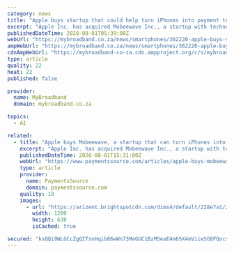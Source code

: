 ```yaml
---
category: news
title: "Apple buys startup that could help turn iPhones into payment terminals"
excerpt: "Apple Inc. has acquired Mobeewave Inc., a startup with technology that could transform iPhones into mobile payment terminals, according to people familiar with the matter."
publishedDateTime: 2020-08-01T05:39:00Z
webUrl: "https://mybroadband.co.za/news/smartphones/362220-apple-buys-startup-that-could-help-turn-iphones-into-payment-terminals.html"
ampWebUrl: "https://mybroadband.co.za/news/smartphones/362220-apple-buys-startup-that-could-help-turn-iphones-into-payment-terminals.html/amp"
cdnAmpWebUrl: "https://mybroadband-co-za.cdn.ampproject.org/c/s/mybroadband.co.za/news/smartphones/362220-apple-buys-startup-that-could-help-turn-iphones-into-payment-terminals.html/amp"
type: article
quality: 22
heat: 22
published: false

provider:
  name: MyBroadband
  domain: mybroadband.co.za

topics:
  - AI

related:
  - title: "Apple buys Mobeewave, a startup that can turn iPhones into payment terminals"
    excerpt: "Apple Inc. has acquired Mobeewave Inc., a startup with technology that could transform iPhones into mobile payment terminals, according to people familiar with the matter."
    publishedDateTime: 2020-08-01T15:31:00Z
    webUrl: "https://www.paymentssource.com/articles/apple-buys-mobeewave-a-startup-that-can-turn-iphones-into-payment-terminals"
    type: article
    provider:
      name: PaymentsSource
      domain: paymentssource.com
    quality: 19
    images:
      - url: "https://arizent.brightspotcdn.com/dims4/default/238e7a1/2147483647/strip/true/crop/3689x1937+0+262/resize/1200x630!/quality/90/?url=https%3A%2F%2Farizent.brightspotcdn.com%2F7e%2Fb8%2F9c4b318d4f0cb1b83464aae55e92%2F363709894.jpg"
        width: 1200
        height: 630
        isCached: true

secured: "ksQQi9WLGCcZgQITsnHqib86wWn73MeGUC1BzMSeaE4m6SX4mViieSG8FQocszCFwU0O4hrW1yiYsF0u5PCUvTNop34ScqN/JAnof+tTG5AjlpF+DkX45NKAf4nq3eQ7F49pj8mKzfGOsoDfeD+LBGR0J6C6NNsf+OkgO0rmoReioHMyrRwTziho/tzDla0e5do1lzqusRbDWYF7avIpCxG9Ge2kjc+PqR/PeNi5CETwBTrjHG9DZ2OmQxl5O3I/vFmVMnIE5lQDkYuwfb7t24sIrwxylgNReHObwSuNXFx9yXVjWo0v1O6wV4GDZQLGTPHyBLpxBcnClEI7fEuNgg==;8jeNMwOlm57roCoVZrtCuA=="
---
```


